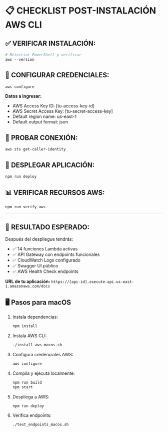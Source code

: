# 📋 CHECKLIST POST-INSTALACIÓN AWS CLI

## ✅ **VERIFICAR INSTALACIÓN:**
```powershell
# Reiniciar PowerShell y verificar
aws --version
```

## 🔑 **CONFIGURAR CREDENCIALES:**
```powershell
aws configure
```

**Datos a ingresar:**
- AWS Access Key ID: [tu-access-key-id]
- AWS Secret Access Key: [tu-secret-access-key]  
- Default region name: us-east-1
- Default output format: json

## 🧪 **PROBAR CONEXIÓN:**
```powershell
aws sts get-caller-identity
```

## 🚀 **DESPLEGAR APLICACIÓN:**
```powershell
npm run deploy
```

## 📊 **VERIFICAR RECURSOS AWS:**
```powershell
npm run verify-aws
```

---

## 🎯 **RESULTADO ESPERADO:**

Después del despliegue tendrás:
- ✅ 14 funciones Lambda activas
- ✅ API Gateway con endpoints funcionales  
- ✅ CloudWatch Logs configurado
- ✅ Swagger UI público
- ✅ AWS Health Check endpoints

**URL de tu aplicación:**
`https://[api-id].execute-api.us-east-1.amazonaws.com/docs`

## 🖥️ Pasos para macOS

1. Instala dependencias:
   ```bash
   npm install
   ```

2. Instala AWS CLI:
   ```bash
   ./install-aws-macos.sh
   ```

3. Configura credenciales AWS:
   ```bash
   aws configure
   ```

4. Compila y ejecuta localmente:
   ```bash
   npm run build
   npm start
   ```

5. Despliega a AWS:
   ```bash
   npm run deploy
   ```

6. Verifica endpoints:
   ```bash
   ./test_endpoints_macos.sh
   ```